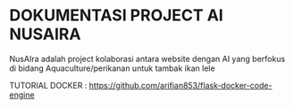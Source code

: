 # **DOKUMENTASI PROJECT AI NUSAIRA**
NusAIra adalah project kolaborasi antara website dengan AI yang berfokus di bidang Aquaculture/perikanan untuk tambak ikan lele

TUTORIAL DOCKER : https://github.com/arifian853/flask-docker-code-engine

